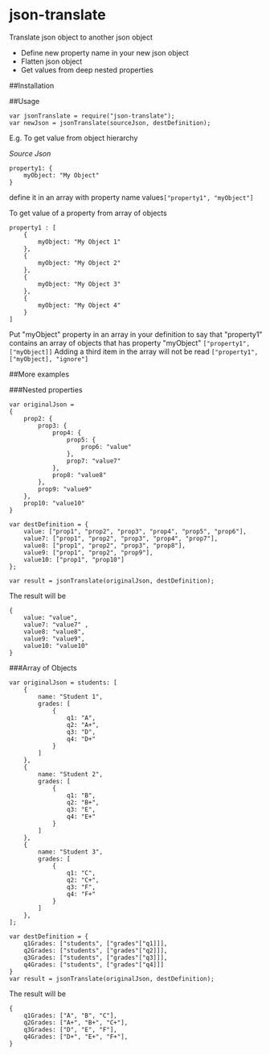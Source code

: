 # json-translate
Translate json object to another json object
 * Define new property name in your new json object
 * Flatten json object
 * Get values from deep nested properties

##Installation

##Usage
```
var jsonTranslate = require("json-translate");
var newJson = jsonTranslate(sourceJson, destDefinition);
```

E.g.
To get value from object hierarchy

*Source Json*
```
property1: {
    myObject: "My Object"
}
```
define it in an array with property name values`["property1", "myObject"]`

To get value of a property from array of objects
```
property1 : [
	{
		myObject: "My Object 1"
	},
	{
		myObject: "My Object 2"
	},
	{
		myObject: "My Object 3"
	},
	{
		myObject: "My Object 4"
	}
]
```
Put "myObject" property in an array in your definition to say that "property1" contains an array of objects that has property "myObject"
`["property1", ["myObject]]`
Adding a third item in the array will not be read `["property1", ["myObject], "ignore"]`

##More examples

###Nested properties

```
var originalJson = 
{
	prop2: {
		prop3: {
			prop4: {
				prop5: {
					prop6: "value"
				},
				prop7: "value7"
			},
			prop8: "value8"
		},
		prop9: "value9"
	},
	prop10: "value10"
}
	
var destDefinition = {
	value: ["prop1", "prop2", "prop3", "prop4", "prop5", "prop6"],
	value7: ["prop1", "prop2", "prop3", "prop4", "prop7"],
	value8: ["prop1", "prop2", "prop3", "prop8"],
	value9: ["prop1", "prop2", "prop9"],
	value10: ["prop1", "prop10"]
};

var result = jsonTranslate(originalJson, destDefinition);
```

The result will be 
```
{ 
	value: "value",
	value7: "value7" ,
	value8: "value8",
	value9: "value9",
	value10: "value10"
}
```

###Array of Objects
```
var originalJson = students: [
	{
		name: "Student 1",
		grades: [
			{
				q1: "A",
				q2: "A+",
				q3: "D",
				q4: "D+"
			}
		]
	},
	{
		name: "Student 2",
		grades: [
			{
				q1: "B",
				q2: "B+",
				q3: "E",
				q4: "E+"
			}
		]
	},
	{
		name: "Student 3",
		grades: [
			{
				q1: "C",
				q2: "C+",
				q3: "F",
				q4: "F+"
			}
		]
	},
];

var destDefinition = {
	q1Grades: ["students", ["grades"["q1]]],
	q2Grades: ["students", ["grades"["q2]]],
	q3Grades: ["students", ["grades"["q3]]],
	q4Grades: ["students", ["grades"["q4]]]
}
var result = jsonTranslate(originalJson, destDefinition);
```

The result will be
```
{
	q1Grades: ["A", "B", "C"],
	q2Grades: ["A+", "B+", "C+"],
	q3Grades: ["D", "E", "F"],
	q4Grades: ["D+", "E+", "F+"],
}
```
